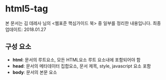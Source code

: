 # html5-tag 

본 문서는 김 데레사 님의 <웹표준 핵심가이드 북> 중 일부를 정리한 내용입니다.
최종업데이트: 2018.01.27

## 구성 요소
* **html**: 문서의 루트요소, 모든 HTML요소 루트 요소내에 포함되어야 함
* **head**: 문서의 메타데이터 집합요소, 문서 제목, style, javascript 요소 포함
* **body**: 문서의 본문 요소
